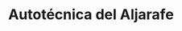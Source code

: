 ---
title: "Autotécnica del Aljarafe"
url: /gines/autotecnica-del-aljarafe/
shop: reparación de automóviles
---